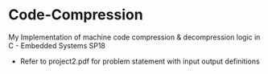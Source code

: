 # Code-Compression
My Implementation of machine code compression &amp; decompression logic in C - Embedded Systems SP18
- Refer to project2.pdf for problem statement with input output definitions
